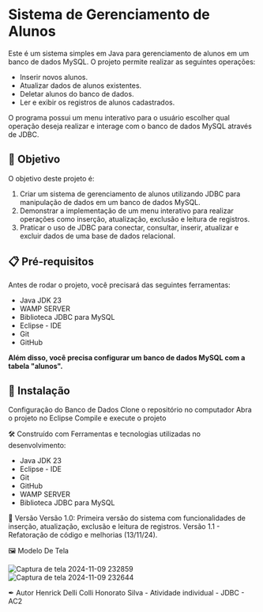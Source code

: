 
# Sistema de Gerenciamento de Alunos

Este é um sistema simples em Java para gerenciamento de alunos em um banco de dados MySQL. O projeto permite realizar as seguintes operações:

- Inserir novos alunos.
- Atualizar dados de alunos existentes.
- Deletar alunos do banco de dados.
- Ler e exibir os registros de alunos cadastrados.

O programa possui um menu interativo para o usuário escolher qual operação deseja realizar e interage com o banco de dados MySQL através de JDBC.

## 🚀 Objetivo

O objetivo deste projeto é:

1. Criar um sistema de gerenciamento de alunos utilizando JDBC para manipulação de dados em um banco de dados MySQL.
2. Demonstrar a implementação de um menu interativo para realizar operações como inserção, atualização, exclusão e leitura de registros.
3. Praticar o uso de JDBC para conectar, consultar, inserir, atualizar e excluir dados de uma base de dados relacional.

## 📋 Pré-requisitos

Antes de rodar o projeto, você precisará das seguintes ferramentas:

- Java JDK 23
- WAMP SERVER
- Biblioteca JDBC para MySQL
- Eclipse - IDE
- Git
- GitHub

**Além disso, você precisa configurar um banco de dados MySQL com a tabela "alunos".**


## 🔧 Instalação

Configuração do Banco de Dados
Clone o repositório no  computador
Abra o projeto no Eclipse
Compile e execute o projeto

🛠 Construído com
Ferramentas e tecnologias utilizadas no desenvolvimento:

- Java JDK 23 
- Eclipse - IDE 
- Git
- GitHub
- WAMP SERVER
- Biblioteca JDBC para MySQL
  
📌 Versão
Versão 1.0: Primeira versão do sistema com funcionalidades de inserção, atualização, exclusão e leitura de registros.
Versão 1.1 - Refatoração de código e melhorias (13/11/24).

🖼️ Modelo De Tela

![Captura de tela 2024-11-09 232859](https://github.com/user-attachments/assets/907cbd70-9b32-4805-a6a9-dc7499e4a3fb)![Captura de tela 2024-11-09 232644](https://github.com/user-attachments/assets/4ef1d5ae-4e51-4cf1-b82a-316e7c6c3e6f)


✒ Autor
Henrick Delli Colli Honorato Silva - Atividade individual - JDBC - AC2
